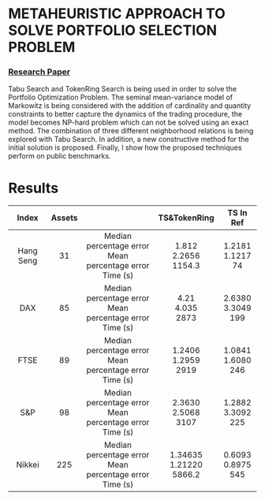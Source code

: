 # METAHEURISTIC APPROACH TO SOLVE PORTFOLIO SELECTION PROBLEM
### [Research Paper](https://github.com/taylankabbani/METAHEURISTIC-APPROACH-FOR-POP/blob/master/Description/Progress_Repo.pdf)
 Tabu Search and TokenRing Search is being used in order to solve the Portfolio Optimization Problem. The seminal mean-variance model of Markowitz is being considered with the addition of cardinality and quantity constraints to better capture the dynamics of the trading procedure, the model becomes NP-hard problem which can not be solved using an exact method. The combination of three different neighborhood relations is being explored with Tabu Search. In addition, a new constructive method for the initial solution is proposed. Finally, I show how the proposed techniques perform on public benchmarks.
# Results
|   Index   	| Assets 	|                                                                	|         TS&TokenRing         	|       TS In Ref      	|
|:---------:	|:------:	|:--------------------------------------------------------------:	|:----------------------------:	|:-----------------------:	|
| Hang Seng 	|   31   	|  Median percentage error<br>Mean percentage error<br>Time (s)  	|   1.812<br>2.2656<br>1154.3  	|  1.2181<br>1.1217<br>74 	|
|    DAX    	|   85   	| Median percentage error <br>Mean percentage error <br>Time (s) 	|     4.21<br>4.035<br>2873    	| 2.6380<br>3.3049<br>199 	|
|    FTSE   	|   89   	| Median percentage error <br>Mean percentage error <br>Time (s) 	|   1.2406<br>1.2959<br>2919   	| 1.0841<br>1.6080<br>246 	|
|    S&P    	|   98   	| Median percentage error <br>Mean percentage error <br>Time (s) 	|   2.3630<br>2.5068<br>3107   	| 1.2882<br>3.3092<br>225 	|
|   Nikkei  	|   225  	| Median percentage error <br>Mean percentage error <br>Time (s) 	| 1.34635<br>1.21220<br>5866.2 	| 0.6093<br>0.8975<br>545 	|

